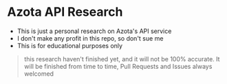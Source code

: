 # Azota API Research
- This is just a personal research on Azota's API service
- I don't make any profit in this repo, so don't sue me
- This is for educational purposes only

> this research haven't finished yet, and it will not be 100% accurate. It will be finished from time to time,
> Pull Requests and Issues always welcomed
